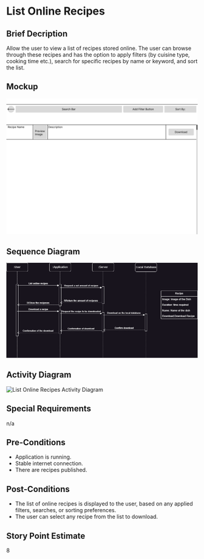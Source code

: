 # List Online Recipes
## Brief Decription
Allow the user to view a list of recipes stored online. The user can browse through these recipes and has the option to apply filters (by cuisine type, cooking time etc.), search for specific recipes by name or keyword, and sort the list.

## Mockup
![ListOnline](https://github.com/GermanJesus-lul/Rezeptbuch/blob/main/docs/mockups/ListOnlineRecipesMockup.png)

## Sequence Diagram
![List Online Recipes Sequenzdiagramm drawio](https://github.com/GermanJesus-lul/Rezeptbuch/blob/main/docs/sequence_diagrams/ListOnlineRecipesSequenceDiagram.png)

## Activity Diagram
![List Online Recipes Activity Diagram](https://github.com/GermanJesus-lul/Rezeptbuch/blob/main/docs/activity_diagrams/ListOnlineRecipesActivityDiagram.png)

## Special Requirements
n/a

## Pre-Conditions
- Application is running.
- Stable internet connection.
- There are recipes published.

## Post-Conditions
-  The list of online recipes is displayed to the user, based on any applied filters, searches, or sorting preferences.
-  The user can select any recipe from the list to download.

## Story Point Estimate
8
